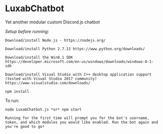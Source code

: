 # LuxabChatbot
Yet another modular custom Discord.js chatbot

*Setup before running:*

    Download/install Node.js - https://nodejs.org/

    Download/install Python 2.7.13 https://www.python.org/downloads/

    Download/install the Win8.1 SDK
    https://developer.microsoft.com/en-us/windows/downloads/windows-8-1-sdk

    Download/install Visual Studio with C++ desktop application support (tested with Visual Studio 2017 community) https://www.visualstudio.com/downloads/

    npm install

To run:

    node LuxabChatbot.js *or* npm start

    Running for the first time will prompt you for the bot's username, token, and which modules you would like enabled. Run the bot again and you're good to go!

